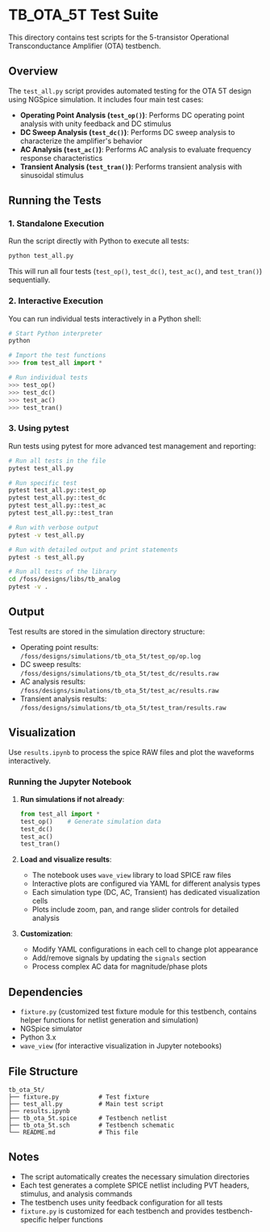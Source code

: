 # TB_OTA_5T Test Suite

This directory contains test scripts for the 5-transistor Operational Transconductance Amplifier (OTA) testbench.

## Overview

The `test_all.py` script provides automated testing for the OTA 5T design using NGSpice simulation. It includes four main test cases:

- **Operating Point Analysis (`test_op()`)**: Performs DC operating point analysis with unity feedback and DC stimulus
- **DC Sweep Analysis (`test_dc()`)**: Performs DC sweep analysis to characterize the amplifier's behavior
- **AC Analysis (`test_ac()`)**: Performs AC analysis to evaluate frequency response characteristics
- **Transient Analysis (`test_tran()`)**: Performs transient analysis with sinusoidal stimulus

## Running the Tests

### 1. Standalone Execution

Run the script directly with Python to execute all tests:

```bash
python test_all.py
```

This will run all four tests (`test_op()`, `test_dc()`, `test_ac()`, and `test_tran()`) sequentially.

### 2. Interactive Execution

You can run individual tests interactively in a Python shell:

```python
# Start Python interpreter
python

# Import the test functions
>>> from test_all import *

# Run individual tests
>>> test_op()
>>> test_dc()
>>> test_ac()
>>> test_tran()
```

### 3. Using pytest

Run tests using pytest for more advanced test management and reporting:

```bash
# Run all tests in the file
pytest test_all.py

# Run specific test
pytest test_all.py::test_op
pytest test_all.py::test_dc
pytest test_all.py::test_ac
pytest test_all.py::test_tran

# Run with verbose output
pytest -v test_all.py

# Run with detailed output and print statements
pytest -s test_all.py

# Run all tests of the library
cd /foss/designs/libs/tb_analog
pytest -v .

```

## Output

Test results are stored in the simulation directory structure:
- Operating point results: `/foss/designs/simulations/tb_ota_5t/test_op/op.log`
- DC sweep results: `/foss/designs/simulations/tb_ota_5t/test_dc/results.raw`
- AC analysis results: `/foss/designs/simulations/tb_ota_5t/test_ac/results.raw`
- Transient analysis results: `/foss/designs/simulations/tb_ota_5t/test_tran/results.raw`

## Visualization

Use `results.ipynb` to process the spice RAW files and plot the waveforms interactively.

### Running the Jupyter Notebook

1. **Run simulations if not already**:
   ```python
   from test_all import *
   test_op()    # Generate simulation data
   test_dc()
   test_ac() 
   test_tran()
   ```

2. **Load and visualize results**:
   - The notebook uses `wave_view` library to load SPICE raw files
   - Interactive plots are configured via YAML for different analysis types
   - Each simulation type (DC, AC, Transient) has dedicated visualization cells
   - Plots include zoom, pan, and range slider controls for detailed analysis

3. **Customization**:
   - Modify YAML configurations in each cell to change plot appearance
   - Add/remove signals by updating the `signals` section
   - Process complex AC data for magnitude/phase plots

## Dependencies

- `fixture.py` (customized test fixture module for this testbench, contains helper functions for netlist generation and simulation)
- NGSpice simulator
- Python 3.x
- `wave_view` (for interactive visualization in Jupyter notebooks)

## File Structure

```
tb_ota_5t/
├── fixture.py           # Test fixture
├── test_all.py          # Main test script
├── results.ipynb
├── tb_ota_5t.spice      # Testbench netlist
├── tb_ota_5t.sch        # Testbench schematic
└── README.md            # This file
```

## Notes

- The script automatically creates the necessary simulation directories
- Each test generates a complete SPICE netlist including PVT headers, stimulus, and analysis commands
- The testbench uses unity feedback configuration for all tests
- `fixture.py` is customized for each testbench and provides testbench-specific helper functions 